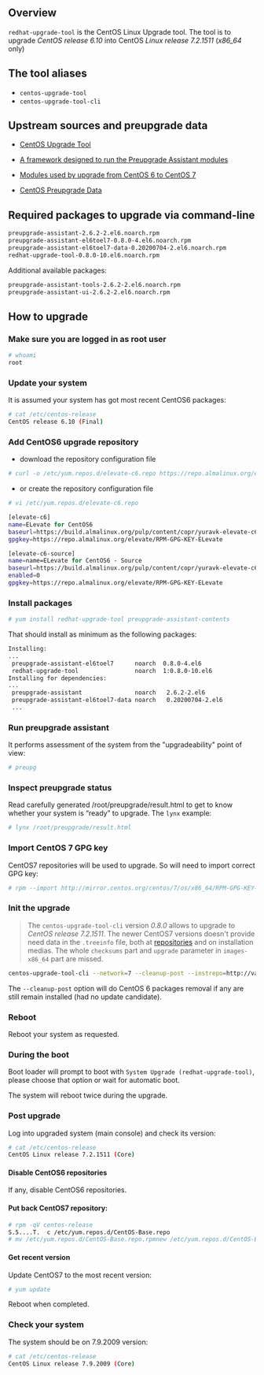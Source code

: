 ## Overview

`redhat-upgrade-tool` is the CentOS Linux Upgrade tool.
The tool is to upgrade *CentOS release 6.10* into CentOS *Linux release 7.2.1511* (*x86_64* only)

## The tool aliases

- `centos-upgrade-tool`
- `centos-upgrade-tool-cli`

## Upstream sources and preupgrade data

- [CentOS Upgrade Tool](https://github.com:upgrades-migrations/redhat-upgrade-tool.git)

- [A framework designed to run the Preupgrade Assistant modules](https://github.com:upgrades-migrations/preupgrade-assistant.git)

- [Modules used by upgrade from CentOS 6 to CentOS 7](https://github.com:upgrades-migrations/preupgrade-assistant-modules.git)

- [CentOS Preupgrade Data](https://git.centos.org/sources/preupgrade-assistant-el6toel7-data/c6/)

## Required packages to upgrade via command-line

```sh
preupgrade-assistant-2.6.2-2.el6.noarch.rpm
preupgrade-assistant-el6toel7-0.8.0-4.el6.noarch.rpm
preupgrade-assistant-el6toel7-data-0.20200704-2.el6.noarch.rpm
redhat-upgrade-tool-0.8.0-10.el6.noarch.rpm
```

Additional available packages:

```sh
preupgrade-assistant-tools-2.6.2-2.el6.noarch.rpm
preupgrade-assistant-ui-2.6.2-2.el6.noarch.rpm
```

## How to upgrade

### Make sure you are logged in as root user

```sh
# whoami
root
```

###  Update your system

It is assumed your system has got most recent CentOS6 packages:
```sh
# cat /etc/centos-release 
CentOS release 6.10 (Final)
```

### Add CentOS6 upgrade repository

 - download the repository configuration file
```sh
# curl -o /etc/yum.repos.d/elevate-c6.repo https://repo.almalinux.org/elevate/testing/elevate-c6.repo
```

- or create the repository configuration file
```sh
# vi /etc/yum.repos.d/elevate-c6.repo

[elevate-c6]
name=ELevate for CentOS6
baseurl=https://build.almalinux.org/pulp/content/copr/yuravk-elevate-c6-centos6-x86_64-dr/
gpgkey=https://repo.almalinux.org/elevate/RPM-GPG-KEY-ELevate

[elevate-c6-source]
name=name=ELevate for CentOS6 - Source
baseurl=https://build.almalinux.org/pulp/content/copr/yuravk-elevate-c6-centos6-src-dr/
enabled=0
gpgkey=https://repo.almalinux.org/elevate/RPM-GPG-KEY-ELevate
```

###  Install packages

```sh
# yum install redhat-upgrade-tool preupgrade-assistant-contents
```

That should install as minimum as the following packages:

```sh
Installing:
...
 preupgrade-assistant-el6toel7      noarch  0.8.0-4.el6
 redhat-upgrade-tool                noarch  1:0.8.0-10.el6
Installing for dependencies:
...
 preupgrade-assistant               noarch   2.6.2-2.el6
 preupgrade-assistant-el6toel7-data noarch   0.20200704-2.el6
 ...
 ```

### Run preupgrade assistant

It performs assessment of the system from the "upgradeability" point of view:

```sh
# preupg
```

### Inspect preupgrade status

Read carefully generated /root/preupgrade/result.html to get to know whether your system is “ready” to upgrade. The `lynx` example:

```sh
# lynx /root/preupgrade/result.html
```

### Import CentOS 7 GPG key

CentOS7 repositories will be used to upgrade. So will need to import correct GPG key:

```sh
# rpm --import http://mirror.centos.org/centos/7/os/x86_64/RPM-GPG-KEY-CentOS-7
```

### Init the upgrade

> The `centos-upgrade-tool-cli` version *0.8.0* allows to upgrade to *CentOS release 7.2.1511*. The newer CentOS7 versions doesn't provide need data in the `.treeinfo` file, both at [repositories](https://vault.centos.org/7.2.1511/os/x86_64/.treeinfo) and on installation medias. The whole `checksums` part and `upgrade` parameter in `images-x86_64` part are missed.

```sh
centos-upgrade-tool-cli --network=7 --cleanup-post --instrepo=http://vault.centos.org/7.2.1511/os/x86_64/
```

The `--cleanup-post` option will do CentOS 6 packages removal if any are still remain installed (had no update candidate).

### Reboot

Reboot your system as requested.

### During the boot

Boot loader will prompt to boot with `System Upgrade (redhat-upgrade-tool)`, please choose that option or wait for automatic boot.

The system will reboot twice during the upgrade.

### Post upgrade
Log into upgraded system (main console) and check its version:

```sh
# cat /etc/centos-release
CentOS Linux release 7.2.1511 (Core)
```

#### Disable CentOS6 repositories

If any, disable CentOS6 repositories. 

#### Put back CentOS7 repository:

```sh
# rpm -qV centos-release
S.5....T.  c /etc/yum.repos.d/CentOS-Base.repo
# mv /etc/yum.repos.d/CentOS-Base.repo.rpmnew /etc/yum.repos.d/CentOS-Base.repo
```

#### Get recent version

Update CentOS7 to the most recent version:
```sh
# yum update
```
Reboot when completed.

### Check your system

The system should be on 7.9.2009 version:
```sh
# cat /etc/centos-release
CentOS Linux release 7.9.2009 (Core)
```